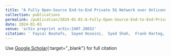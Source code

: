 ```yaml
---
title: "A Fully Open-Source End-to-End Private 5G Network over Unlicensed Frequency Bands"
collection: publications
permalink: /publication/2024-01-01-A-Fully-Open-Source-End-to-End-Private-5G-Network-over-Unlicensed-Frequency-Bands
date: 2024-01-01
venue: 'arXiv preprint arXiv:2407.20652'
citation: ' Faycal Bouhafs,  Sayed Hoseini,  Syed Shah,  Frank Hartog, &quot;A Fully Open-Source End-to-End Private 5G Network over Unlicensed Frequency Bands.&quot; arXiv preprint arXiv:2407.20652, 2024.'
---
```

Use [Google Scholar](https://scholar.google.com/scholar?q=A+Fully+Open+Source+End+to+End+Private+5G+Network+over+Unlicensed+Frequency+Bands){:target="_blank"} for full citation